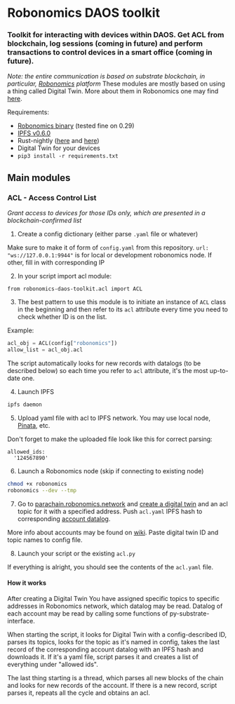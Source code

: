 # Robonomics DAOS toolkit
### Toolkit for interacting with devices within DAOS. Get ACL from blockchain, log sessions (coming in future) and perform transactions to control devices in a smart office (coming in future).

*Note: the entire communication is based on substrate blockchain, in particular, [Robonomics](https://robonomics.network/) platform*
These modules are mostly based on using a thing called Digital Twin. More about them in Robonomics one may find [here](https://wiki.robonomics.network/docs/en/digital-twins/).

Requirements:
- [Robonomics binary](https://github.com/airalab/robonomics/releases) (tested fine on 0.29)
- [IPFS v0.6.0](https://dist.ipfs.io/go-ipfs/v0.6.0/go-ipfs_v0.6.0_linux-arm.tar.gz)
- Rust-nightly ([here](https://www.rust-lang.org/tools/install) and [here](https://doc.rust-lang.org/edition-guide/rust-2018/rustup-for-managing-rust-versions.html))
- Digital Twin for your devices
- ```pip3 install -r requirements.txt```

## Main modules
### ACL - Access Control List
*Grant access to devices for those IDs only, which are presented in a blockchain-confirmed list*
1) Create a config dictionary (either parse `.yaml` file or whatever)

Make sure to make it of form of `config.yaml` from this repository. `url: "ws://127.0.0.1:9944"` is for local or development robonomics node. If other, fill in with corresponding IP

2) In your script import acl module:

```from robonomics-daos-toolkit.acl import ACL```
   
3) The best pattern to use this module is to initiate an instance of `ACL` class in the beginning and then refer to its `acl` attribute every time you need to check whether ID is on the list.

Example:
```python
acl_obj = ACL(config["robonomics"])
allow_list = acl_obj.acl
```
The script automatically looks for new records with datalogs (to be described below) so each time you refer to `acl` attribute, it's the most up-to-date one.

4) Launch IPFS

```bash
ipfs daemon
```

5) Upload yaml file with acl to IPFS network. You may use local node, [Pinata](https://pinata.cloud/), etc.
   
Don't forget to make the uploaded file look like this for correct parsing:
```
allowed_ids:
  '124567890'
```

6) Launch a Robonomics node (skip if connecting to existing node)
```bash
chmod +x robonomics
robonomics --dev --tmp
```

7) Go to [parachain.robonomics.network](parachain.robonomics.network) and [create a digital twin](https://wiki.robonomics.network/docs/en/digital-twins/) and an acl topic for it with a specified address. Push `acl.yaml` IPFS hash to corresponding [account datalog](https://wiki.robonomics.network/docs/en/rio-datalog/).

More info about accounts may be found on [wiki](https://wiki.robonomics.network/docs/en/create-account-in-dapp/). Paste digital twin ID and topic names to config file.

8) Launch your script or the existing `acl.py`

If everything is alright, you should see the contents of the `acl.yaml` file.

#### How it works

After creating a Digital Twin You have assigned specific topics to specific addresses in Robonomics network, which datalog may be read.
Datalog of each account may be read by calling some functions of py-substrate-interface. 

When starting the script, it looks for Digital Twin with a config-described ID, parses its topics, looks for the topic as it's named in config, takes the last record of the corresponding account datalog with an IPFS hash and downloads it. If it's a yaml file, script parses it and creates a list of everything under "allowed ids".

The last thing starting is a thread, which parses all new blocks of the chain and looks for new records of the account. If there is a new record, script parses it, repeats all the cycle and obtains an acl.
